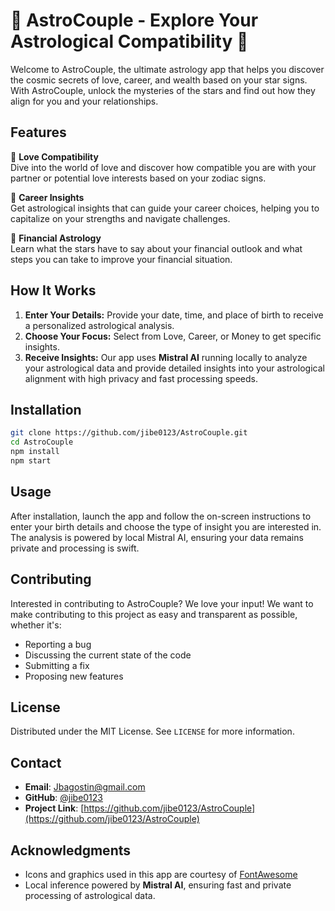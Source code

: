 # 🌟 AstroCouple - Explore Your Astrological Compatibility 🌟

Welcome to AstroCouple, the ultimate astrology app that helps you discover the cosmic secrets of love, career, and wealth based on your star signs. With AstroCouple, unlock the mysteries of the stars and find out how they align for you and your relationships.

## Features

💌 **Love Compatibility**  
Dive into the world of love and discover how compatible you are with your partner or potential love interests based on your zodiac signs.

💼 **Career Insights**  
Get astrological insights that can guide your career choices, helping you to capitalize on your strengths and navigate challenges.

💸 **Financial Astrology**  
Learn what the stars have to say about your financial outlook and what steps you can take to improve your financial situation.

## How It Works

1. **Enter Your Details:** Provide your date, time, and place of birth to receive a personalized astrological analysis.
2. **Choose Your Focus:** Select from Love, Career, or Money to get specific insights.
3. **Receive Insights:** Our app uses **Mistral AI** running locally to analyze your astrological data and provide detailed insights into your astrological alignment with high privacy and fast processing speeds.

## Installation

```bash
git clone https://github.com/jibe0123/AstroCouple.git
cd AstroCouple
npm install
npm start
```

## Usage

After installation, launch the app and follow the on-screen instructions to enter your birth details and choose the type of insight you are interested in. The analysis is powered by local Mistral AI, ensuring your data remains private and processing is swift.

## Contributing

Interested in contributing to AstroCouple? We love your input! We want to make contributing to this project as easy and transparent as possible, whether it's:

- Reporting a bug
- Discussing the current state of the code
- Submitting a fix
- Proposing new features

## License

Distributed under the MIT License. See `LICENSE` for more information.

## Contact

- **Email**: [Jbagostin@gmail.com](mailto:Jbagostin@gmail.com)
- **GitHub**: [@jibe0123](https://github.com/jibe0123)
- **Project Link**: [https://github.com/jibe0123/AstroCouple](https://github.com/jibe0123/AstroCouple)

## Acknowledgments

- Icons and graphics used in this app are courtesy of [FontAwesome](https://fontawesome.com/)
- Local inference powered by **Mistral AI**, ensuring fast and private processing of astrological data.
